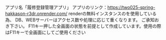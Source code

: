 アプリ名「履修登録管理アプリ」
アプリのリンク：https://two025-spring-hakkason-r3dr.onrender.com/
renderの無料インスタンスのを使用している為、
DB、WEBサーバーはアクセス数や処理に応じて重くなります。
ご承知おき下さい。
F11キー押した全画面の状態を前提として作成しています。使用の際はF11キーで全画面にしてご使用ください
